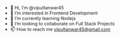 - 👋 Hi, I’m @vipultanwar45
- 👀 I’m interested in Frontend Development
- 🌱 I’m currently learning Nodejs
- 💞️ I’m looking to collaborate on Full Stack Projects
- 📫 How to reach me vipultanwar45@gmail.com

<!---
vipultanwar45/vipultanwar45 is a ✨ special ✨ repository because its `README.md` (this file) appears on your GitHub profile.
You can click the Preview link to take a look at your changes.
--->
